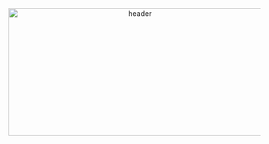 <div align="center">
  <img width="510" height="255" alt="header" src="https://github.com/user-attachments/assets/3f2cbcb8-6e84-4b64-9c2c-647729cdbe47" />
</div>

